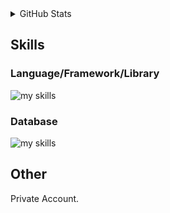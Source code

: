 <details>
  <summary>GitHub Stats</summary>
  <table>
    <tbody>
      <tr>
        <td align="center" valign="middle">
          <img alt="Top Langs" height="150px" src="https://github-readme-stats.vercel.app/api/top-langs/?username=Kennnn2000&theme=onewhite&count_private=true&show_icons=true&langs_count=8&layout=compact" />  
        </td>
        <td align="center" valign="middle">
          <img alt="github stats" height="150px" weight="500px" src="https://github-readme-stats.vercel.app/api?username=Kennnn2000&theme=onewhite&count_private=true&show_icons=true&rank_icon=github&include_all_commits=true" />
        </td>
      </tr>
    </tbody>
   </table>
</details>

## Skills

### Language/Framework/Library
<img alt="my skills" src="https://skillicons.dev/icons?thema=light&i=html,css,js,ts,react,cs,java,py" />

### Database
<img alt="my skills" src="https://skillicons.dev/icons?thema=light&i=postgres" />

## Other
<p>Private Account.</p>
